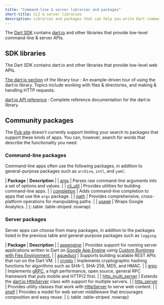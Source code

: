 ```yaml
---
title: "Command-line & server libraries and packages"
short-title: CLI & server libraries
description: Libraries and packages that can help you write Dart command-line & server apps.
---
```


The [Dart SDK][] contains [dart:io][] and other libraries
that provide low-level command-line & server APIs.

[Dart SDK]: /tools/sdk
[dart:io]: {{site.dart_api}}/{{site.data.pkg-vers.SDK.channel}}/dart-io/dart-io-library.html

## SDK libraries

The Dart SDK contains dart:io and other libraries
that provide low-level web APIs.

[The dart:io section](/guides/libraries/library-tour#dartio) of the library tour
: An example-driven tour of using the dart:io library.
  Topics include working with files & directories, and making & handling 
  HTTP requests.

[dart:io API reference][dart:io]
: Complete reference documentation for the dart:io library.


## Community packages

The [Pub site]({{site.pub}}) doesn't currently support
limiting your search to packages that support these kinds of apps.
You can, however, search for words that describe the functionality you need.

### Command-line packages

Command-line apps often use the following packages,
in addition to general-purpose packages such as `archive`, `intl`, and `yaml`:

| **Package**                   | **Description** |
| [args]({{site.pub-pkg}}/args) | Parses raw command-line arguments into a set of options and values. |
| [cli_util]({{site.pub-pkg}}/cli_util) | Provides utilities for building command-line apps. |
| [completion]({{site.pub-pkg}}/completion) | Adds command-line completion to apps that use the `args` package. |
| [path]({{site.pub-pkg}}/path) | Provides comprehensive, cross-platform operations for manipulating paths. |
| [usage]({{site.pub-pkg}}/usage) | Wraps Google Analytics. |
{:.table .table-striped .nowrap}

### Server packages

Server apps can choose from many packages, in addition to
the packages listed in the previous table
and general-purpose packages such as `logging`:

| **Package**                   | **Description** |
| [appengine]({{site.pub-pkg}}/appengine) | Provides support for running server applications written in Dart on [Google App Engine][] using [Custom Runtimes with Flex Environment.][] |
| [aqueduct]({{site.pub-pkg}}/aqueduct) | Supports building scalable REST APIs that run on the Dart VM. |
| [crypto]({{site.pub-pkg}}/crypto) | Implements cryptographic hashing functions for algorithms such as SHA-1, SHA-256, MD5, and HMAC. |
| [grpc]({{site.pub-pkg}}/grpc) | Implements [gRPC,][] a high performance, open source, general RPC framework that puts mobile and HTTP/2 first. |
| [http_multi_server]({{site.pub-pkg}}/http_multi_server) | Extends the [dart:io HttpServer][HttpServer] class with support for multiple servers. |
| [http_server]({{site.pub-pkg}}/http_server) | Provides utility classes that work with [HttpServer][] to serve web content. |
| [shelf]({{site.pub-pkg}}/shelf) | Provides a model for web server middleware that encourages composition and easy reuse. |
{:.table .table-striped .nowrap}

[Google App Engine]: https://cloud.google.com/appengine/
[Custom Runtimes with Flex Environment.]: https://cloud.google.com/appengine/docs/flexible/custom-runtimes/
[gRPC,]: https://grpc.io/
[HttpServer]: https://api.dartlang.org/stable/dart-io/HttpServer-class.html
